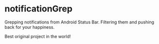 # notificationGrep
Grepping notifications from Android Status Bar. Filtering them and pushing back for your happiness.

Best original project in the world!
